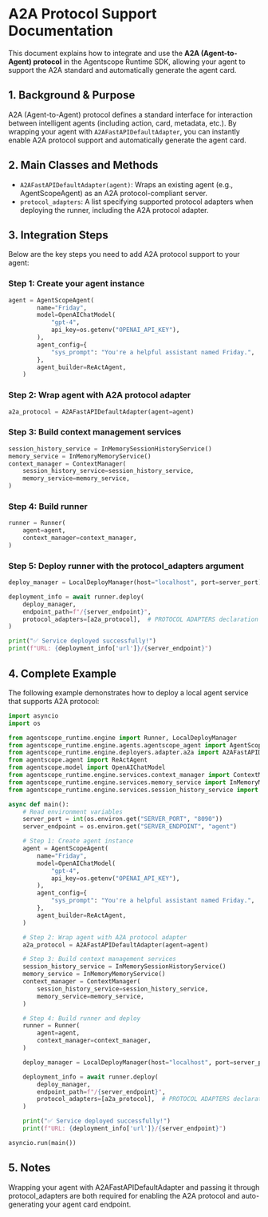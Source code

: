 # A2A Protocol Support Documentation

This document explains how to integrate and use the **A2A (Agent-to-Agent) protocol** in the Agentscope Runtime SDK, allowing your agent to support the A2A standard and automatically generate the agent card.

## 1. Background & Purpose

A2A (Agent-to-Agent) protocol defines a standard interface for interaction between intelligent agents (including action, card, metadata, etc.). By wrapping your agent with `A2AFastAPIDefaultAdapter`, you can instantly enable A2A protocol support and automatically generate the agent card.

## 2. Main Classes and Methods

- `A2AFastAPIDefaultAdapter(agent)`: Wraps an existing agent (e.g., AgentScopeAgent) as an A2A protocol-compliant server.
- `protocol_adapters`: A list specifying supported protocol adapters when deploying the runner, including the A2A protocol adapter.

## 3. Integration Steps

Below are the key steps you need to add A2A protocol support to your agent:

### **Step 1: Create your agent instance**
```python
agent = AgentScopeAgent(
        name="Friday",
        model=OpenAIChatModel(
            "gpt-4",
            api_key=os.getenv("OPENAI_API_KEY"),
        ),
        agent_config={
            "sys_prompt": "You're a helpful assistant named Friday.",
        },
        agent_builder=ReActAgent,
    )
```
### **Step 2: Wrap agent with A2A protocol adapter**
```python
a2a_protocol = A2AFastAPIDefaultAdapter(agent=agent)
```

### **Step 3: Build context management services**
```python
session_history_service = InMemorySessionHistoryService()
memory_service = InMemoryMemoryService()
context_manager = ContextManager(
    session_history_service=session_history_service,
    memory_service=memory_service,
)

```

### **Step 4: Build runner**
```python
runner = Runner(
    agent=agent,
    context_manager=context_manager,
)
```

### **Step 5: Deploy runner with the protocol_adapters argument**
```python
deploy_manager = LocalDeployManager(host="localhost", port=server_port)

deployment_info = await runner.deploy(
    deploy_manager,
    endpoint_path=f"/{server_endpoint}",
    protocol_adapters=[a2a_protocol],  # PROTOCOL ADAPTERS declaration
)

print("✅ Service deployed successfully!")
print(f"URL: {deployment_info['url']}/{server_endpoint}")
```


## 4. Complete Example

The following example demonstrates how to deploy a local agent service that supports A2A protocol:

```python
import asyncio
import os

from agentscope_runtime.engine import Runner, LocalDeployManager
from agentscope_runtime.engine.agents.agentscope_agent import AgentScopeAgent
from agentscope_runtime.engine.deployers.adapter.a2a import A2AFastAPIDefaultAdapter
from agentscope.agent import ReActAgent
from agentscope.model import OpenAIChatModel
from agentscope_runtime.engine.services.context_manager import ContextManager
from agentscope_runtime.engine.services.memory_service import InMemoryMemoryService
from agentscope_runtime.engine.services.session_history_service import InMemorySessionHistoryService

async def main():
    # Read environment variables
    server_port = int(os.environ.get("SERVER_PORT", "8090"))
    server_endpoint = os.environ.get("SERVER_ENDPOINT", "agent")

    # Step 1: Create agent instance
    agent = AgentScopeAgent(
        name="Friday",
        model=OpenAIChatModel(
            "gpt-4",
            api_key=os.getenv("OPENAI_API_KEY"),
        ),
        agent_config={
            "sys_prompt": "You're a helpful assistant named Friday.",
        },
        agent_builder=ReActAgent,
    )

    # Step 2: Wrap agent with A2A protocol adapter
    a2a_protocol = A2AFastAPIDefaultAdapter(agent=agent)

    # Step 3: Build context management services
    session_history_service = InMemorySessionHistoryService()
    memory_service = InMemoryMemoryService()
    context_manager = ContextManager(
        session_history_service=session_history_service,
        memory_service=memory_service,
    )

    # Step 4: Build runner and deploy
    runner = Runner(
        agent=agent,
        context_manager=context_manager,
    )

    deploy_manager = LocalDeployManager(host="localhost", port=server_port)

    deployment_info = await runner.deploy(
        deploy_manager,
        endpoint_path=f"/{server_endpoint}",
        protocol_adapters=[a2a_protocol],  # PROTOCOL ADAPTERS declaration
    )

    print("✅ Service deployed successfully!")
    print(f"URL: {deployment_info['url']}/{server_endpoint}")

asyncio.run(main())
```

## 5. Notes

Wrapping your agent with A2AFastAPIDefaultAdapter and passing it through protocol_adapters are both required for enabling the A2A protocol and auto-generating your agent card endpoint.